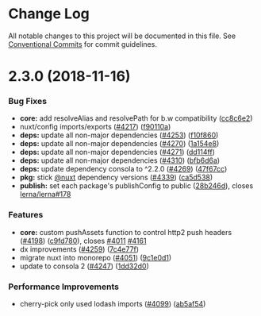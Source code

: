 # Change Log

All notable changes to this project will be documented in this file.
See [Conventional Commits](https://conventionalcommits.org) for commit guidelines.

# 2.3.0 (2018-11-16)


### Bug Fixes

* **core:** add resolveAlias and resolvePath for b.w compatibility ([cc8c6e2](https://github.com/nuxt/nuxt.js/commit/cc8c6e2))
* nuxt/config imports/exports ([#4217](https://github.com/nuxt/nuxt.js/issues/4217)) ([f90110a](https://github.com/nuxt/nuxt.js/commit/f90110a))
* **deps:** update all non-major dependencies ([#4253](https://github.com/nuxt/nuxt.js/issues/4253)) ([f10f860](https://github.com/nuxt/nuxt.js/commit/f10f860))
* **deps:** update all non-major dependencies ([#4270](https://github.com/nuxt/nuxt.js/issues/4270)) ([1a154e8](https://github.com/nuxt/nuxt.js/commit/1a154e8))
* **deps:** update all non-major dependencies ([#4271](https://github.com/nuxt/nuxt.js/issues/4271)) ([dd114ff](https://github.com/nuxt/nuxt.js/commit/dd114ff))
* **deps:** update all non-major dependencies ([#4310](https://github.com/nuxt/nuxt.js/issues/4310)) ([bfb6d6a](https://github.com/nuxt/nuxt.js/commit/bfb6d6a))
* **deps:** update dependency consola to ^2.2.0 ([#4269](https://github.com/nuxt/nuxt.js/issues/4269)) ([47f67cc](https://github.com/nuxt/nuxt.js/commit/47f67cc))
* **pkg:** stick [@nuxt](https://github.com/nuxt) dependency versions ([#4339](https://github.com/nuxt/nuxt.js/issues/4339)) ([ca5d538](https://github.com/nuxt/nuxt.js/commit/ca5d538))
* **publish:** set each package's publishConfig to public ([28b246d](https://github.com/nuxt/nuxt.js/commit/28b246d)), closes [lerna/lerna#178](https://github.com/lerna/lerna/issues/178)


### Features

* **core:** custom pushAssets function to control http2 push headers ([#4198](https://github.com/nuxt/nuxt.js/issues/4198)) ([c9fd780](https://github.com/nuxt/nuxt.js/commit/c9fd780)), closes [#4011](https://github.com/nuxt/nuxt.js/issues/4011) [#4161](https://github.com/nuxt/nuxt.js/issues/4161)
* dx improvements ([#4259](https://github.com/nuxt/nuxt.js/issues/4259)) ([7c4e77f](https://github.com/nuxt/nuxt.js/commit/7c4e77f))
* migrate nuxt into monorepo ([#4051](https://github.com/nuxt/nuxt.js/issues/4051)) ([9c1e0d1](https://github.com/nuxt/nuxt.js/commit/9c1e0d1))
* update to consola 2 ([#4247](https://github.com/nuxt/nuxt.js/issues/4247)) ([1dd32d0](https://github.com/nuxt/nuxt.js/commit/1dd32d0))


### Performance Improvements

* cherry-pick only used lodash imports ([#4099](https://github.com/nuxt/nuxt.js/issues/4099)) ([ab5af54](https://github.com/nuxt/nuxt.js/commit/ab5af54))
